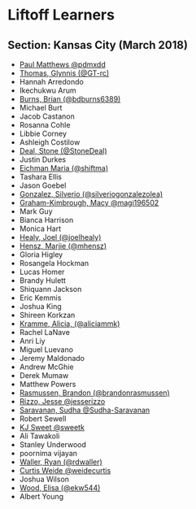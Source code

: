 # Liftoff Learners

## Section: Kansas City (March 2018)

- [Paul Matthews @pdmxdd](https://github.com/pdmxdd/liftoff-assignments)
- [Thomas, Glynnis (@GT-rc)](https://github.com/GT-rc/liftoff-assignments)
- Hannah Arredondo
- Ikechukwu Arum
- [Burns, Brian (@bdburns6389)](https://github.com/bdburns6389/liftoff-assignments)
- Michael Burt
- Jacob Castanon
- Rosanna Cohle
- Libbie Corney
- Ashleigh Costilow
- [Deal, Stone (@StoneDeal)](https://github.com/StoneDeal/liftoff-assignments)
- Justin Durkes
- [Eichman Maria (@shiftma)](https://github.com/shiftma/liftoff-assignments)
- Tashara Ellis
- Jason Goebel
- [Gonzalez, Silverio (@silveriogonzalezolea)](https://github.com/silveriogonzalezolea/liftoff-assignments)
- [Graham-Kimbrough, Macy @magi196502](https://github.com/magi196502/liftoff-assignments)
- Mark Guy
- Bianca Harrison
- Monica Hart
- [Healy, Joel (@joelhealy)](https://github.com/joelhealy/liftoff-assignments)
- [Hensz, Marjie (@mhensz)](https://github.com/mhensz/liftoff-assignments)
- Gloria Higley
- Rosangela Hockman
- Lucas Homer
- Brandy Hulett
- Shiquann Jackson
- Eric Kemmis
- Joshua King
- Shireen Korkzan
- [Kramme, Alicia, (@aliciammk)](https://github.com/aliciammk/liftoff-assignments)
- Rachel LaNave
- Anri Liy
- Miguel Luevano
- Jeremy Maldonado
- Andrew McGhie
- Derek Mumaw
- Matthew Powers
- [Rasmussen, Brandon (@brandonrasmussen)](https://github.com/brandonrasmussen/liftoff-assignments) 
- [Rizzo, Jesse @jesserizzo](https://github.com/jesserizzo/liftoff-assignments)
- [Saravanan, Sudha @Sudha-Saravanan](https://github.com/Sudha-Saravanan/liftoff-assignments.git)
- Robert Sewell
- [KJ Sweet @sweetk](https://github.com/sweetk/liftoff-assignments)
- Ali Tawakoli
- Stanley Underwood
- poornima vijayan
- [Waller, Ryan (@rdwaller)](https://github.com/rdwaller/liftoff-assignments)
- [Curtis Weide @weidecurtis](https://www.github.com/weidecurtis/liftoff-assignments)
- Joshua Wilson
- [Wood, Elisa (@ekw544)](https://github.com/ekw544/liftoff-assignments)
- Albert Young

